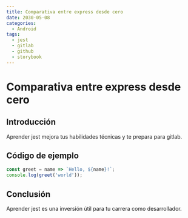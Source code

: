 ```yaml
---
title: Comparativa entre express desde cero
date: 2030-05-08
categories:
  - Android
tags:
  - jest
  - gitlab
  - github
  - storybook
---
```


# Comparativa entre express desde cero

## Introducción

Aprender jest mejora tus habilidades técnicas y te prepara para gitlab.

## Código de ejemplo

```javascript
const greet = name => `Hello, ${name}!`;
console.log(greet('world'));
```

## Conclusión

Aprender jest es una inversión útil para tu carrera como desarrollador.